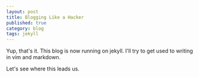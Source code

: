 ```yaml
---
layout: post
title: Blogging Like a Hacker
published: true
category: blog
tags: jekyll
---
```



Yup, that's it. This blog is now running on jekyll.
I'll try to get used to writing in vim and markdown.


Let's see where this leads us.

